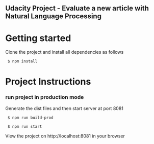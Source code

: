 ## Udacity Project - Evaluate a new article with Natural Language Processing

# Getting started

Clone the project and install all dependencies as follows

` $ npm install`

# Project Instructions

### run project in production mode
Generate the dist files and then start server at port 8081

` $ npm run build-prod`

` $ npm run start`

View the project on http://localhost:8081 in your browser






